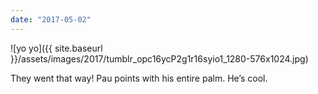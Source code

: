 ```yaml
---
date: "2017-05-02"
---
```


![yo yo]({{ site.baseurl }}/assets/images/2017/tumblr_opc16ycP2g1r16syio1_1280-576x1024.jpg)

They went that way! Pau points with his entire palm. He’s cool.
